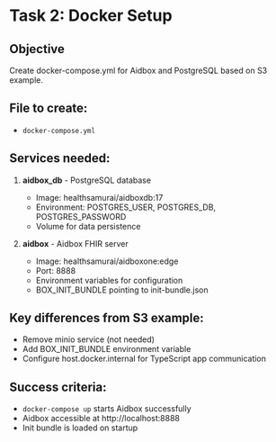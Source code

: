 # Task 2: Docker Setup

## Objective
Create docker-compose.yml for Aidbox and PostgreSQL based on S3 example.

## File to create:
- `docker-compose.yml`

## Services needed:
1. **aidbox_db** - PostgreSQL database
   - Image: healthsamurai/aidboxdb:17
   - Environment: POSTGRES_USER, POSTGRES_DB, POSTGRES_PASSWORD
   - Volume for data persistence

2. **aidbox** - Aidbox FHIR server
   - Image: healthsamurai/aidboxone:edge
   - Port: 8888
   - Environment variables for configuration
   - BOX_INIT_BUNDLE pointing to init-bundle.json

## Key differences from S3 example:
- Remove minio service (not needed)
- Add BOX_INIT_BUNDLE environment variable
- Configure host.docker.internal for TypeScript app communication

## Success criteria:
- `docker-compose up` starts Aidbox successfully
- Aidbox accessible at http://localhost:8888
- Init bundle is loaded on startup